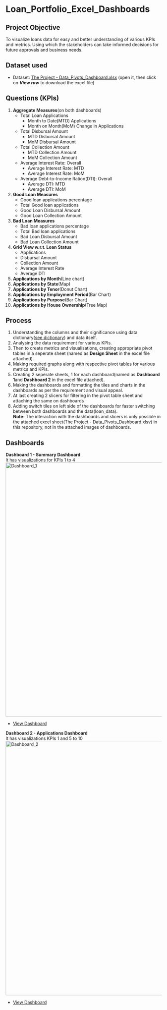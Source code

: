 # Loan_Portfolio_Excel_Dashboards

## Project Objective
To visualize loans data for easy and better understanding of various KPIs and metrics. Using which the stakeholders can take informed decisions for future approvals and business needs.

## Dataset used
- Dataset: <a href="https://github.com/bharat6174/Loan_Portfolio_Dashboards/blob/main/The%20Project%20-%20Data_Pivots_Dashboard.xlsx">The Project - Data_Pivots_Dashboard.xlsx</a> (open it, then click on _**View raw**_ to download the excel file)

## Questions (KPIs)
1. **Aggregate Measures**(on both dashboards)
    - Total Loan Applications
        - Month to Date(MTD) Applications
        - Month on Month(MoM) Change in Applications
    - Total Disbursal Amount
        - MTD Disbursal Amount
        - MoM Disbursal Amount
    - Total Collection Amount
        - MTD Collection Amount
        - MoM Collection Amount
    - Average Interest Rate: Overall
        - Average Interest Rate: MTD
        - Average Interest Rate: MoM
    - Average Debt-to-Income Ration(DTI): Overall
        - Average DTI: MTD
        - Average DTI: MoM
2. **Good Loan Measures**
      - Good loan applications percentage
      - Total Good loan applications
      - Good Loan Disbursal Amount
      - Good Loan Collection Amount
3. **Bad Loan Measures**
      - Bad loan applications percentage
      - Total Bad loan applications
      - Bad Loan Disbursal Amount
      - Bad Loan Collection Amount
4. **Grid View w.r.t. Loan Status**
      - Applications
      - Disbursal Amount
      - Collection Amount
      - Average Interest Rate
      - Average DTI
5. **Applications by Month**(Line chart)
6. **Applications by State**(Map)
7. **Applications by Tenor**(Donut Chart)
8. **Applications by Employment Period**(Bar Chart)
9. **Applications by Purpose**(Bar Chart)
10. **Applications by House Ownership**(Tree Map)

## Process
1. Understanding the columns and their significance using data dictionary(<a href="https://github.com/bharat6174/Loan_Portfolio_Excel_Dashboards/blob/main/Data%20Dictionary.png">see dictionary</a>) and data itself.
2. Analysing the data requirement for various KPIs.
3. Then to create metrics and visualisations, creating appropriate pivot tables in a seperate sheet (named as **Design Sheet** in the excel file attached).
4. Making required graphs along with respective pivot tables for various metrics and KPIs.
5. Creating 2 seperate sheets, 1 for each dashboard(named as **Dashboard 1**and **Dashboard 2** in the excel file attached).
6. Making the dashboards and formatting the tiles and charts in the dashboards as per the requirement and visual appeal.
7. At last creating 2 slicers for filtering in the pivot table sheet and attaching the same on dashboards
8. Adding switch tiles on left side of the dashboards for faster switching between both dashboards and the data(loan_data).<br>
**Note:** The interaction with the dashboards and slicers is only possible in the attached excel sheet(The Project - Data_Pivots_Dashboard.xlsv) in this repository, not in the attached images of dashboards.

## Dashboards
**Dashboard 1 - Summary Dashboard**<br>
It has visualizations for KPIs 1 to 4<br>
<img width="1547" height="820" alt="Dashboard_1" src="https://github.com/user-attachments/assets/d0c78f6b-f8eb-484c-bf92-746dc41a9563" /><br>
- <a href="https://github.com/bharat6174/Loan_Portfolio_Dashboards/blob/main/Dashboard_1.png">View Dashboard</a><br>


**Dashboard 2 - Applications Dashboard**<br>
It has visualizations KPIs 1 and 5 to 10<br>
<img width="1550" height="821" alt="Dashboard_2" src="https://github.com/user-attachments/assets/884b6f4b-34f5-488a-932b-c37626cb9bb6" /><br>
- <a href="https://github.com/bharat6174/Loan_Portfolio_Dashboards/blob/main/Dashboard_2.png">View Dashboard</a><br>
